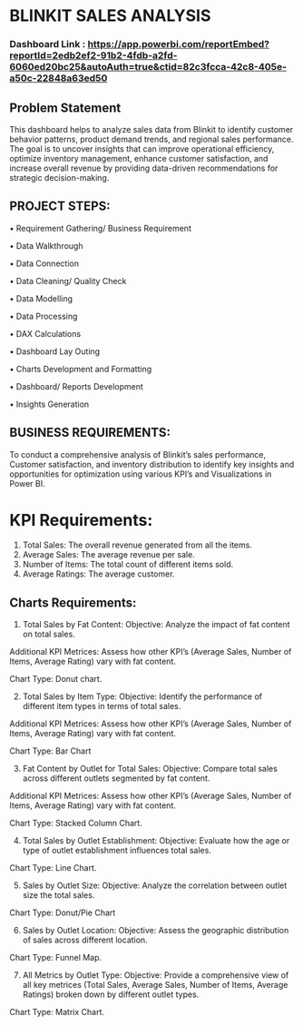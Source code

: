 # BLINKIT SALES ANALYSIS

### Dashboard Link : https://app.powerbi.com/reportEmbed?reportId=2edb2ef2-91b2-4fdb-a2fd-6060ed20bc25&autoAuth=true&ctid=82c3fcca-42c8-405e-a50c-22848a63ed50

## Problem Statement

This dashboard helps to analyze sales data from Blinkit to identify customer behavior patterns, product demand trends, and regional sales performance. The goal is to uncover insights that can improve operational efficiency, optimize inventory management, enhance customer satisfaction, and increase overall revenue by providing data-driven recommendations for strategic decision-making.

## PROJECT STEPS:
•	Requirement Gathering/ Business Requirement

•	Data Walkthrough

•	Data Connection

•	Data Cleaning/ Quality Check

•	Data Modelling

•	Data Processing

•	DAX Calculations

•	Dashboard Lay Outing

•	Charts Development and Formatting

•	Dashboard/ Reports Development

•	Insights Generation


## BUSINESS REQUIREMENTS:

To conduct a comprehensive analysis of Blinkit’s sales performance, Customer satisfaction, and inventory distribution to identify key insights and opportunities for optimization using various KPI’s and Visualizations in Power BI.

# KPI Requirements:  

1.	Total Sales: The overall revenue generated from all the items.
2.	Average Sales: The average revenue per sale.
3.	Number of Items: The total count of different items sold.
4.	Average Ratings: The average customer.


## Charts Requirements:

1.	Total Sales by Fat Content: 
Objective: Analyze the impact of fat content on total sales.

Additional KPI Metrices: Assess how other KPI’s (Average Sales, Number of Items, Average Rating) vary with fat content. 

Chart Type: Donut chart.



2.	Total Sales by Item Type: 
Objective: Identify the performance of different item types in terms of total sales.

Additional KPI Metrices: Assess how other KPI’s (Average Sales, Number of Items, Average Rating) vary with fat content. 

Chart Type: Bar Chart

3.	Fat Content by Outlet for Total Sales: 
Objective: Compare total sales across different outlets segmented by fat content.

Additional KPI Metrices: Assess how other KPI’s (Average Sales, Number of Items, Average Rating) vary with fat content. 

Chart Type: Stacked Column Chart.

4.	Total Sales by Outlet Establishment: 
Objective: Evaluate how the age or type of outlet establishment influences total sales.

Chart Type: Line Chart.

5.	Sales by Outlet Size: 
Objective: Analyze the correlation between outlet size the total sales.

Chart Type: Donut/Pie Chart

6.	Sales by Outlet Location: 
Objective: Assess the geographic distribution of sales across different location.

Chart Type: Funnel Map.

7.	All Metrics by Outlet Type: 
Objective: Provide a comprehensive view of all key metrices (Total Sales, Average Sales, Number of Items, Average Ratings) broken down by different outlet types.

Chart Type: Matrix Chart. 
